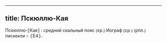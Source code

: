 
---
title: Пскюллю-Кая
---
Пскюллю-⟦Кая⟧
: средний скальный пояс ⦅хр.⦆ Иограф ⦅ср.⦆ ⦅рпл.⦆ пискекли – ⦃Е4⦄.
